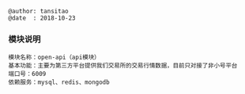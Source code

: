 ```
@author: tansitao
@date  : 2018-10-23
```

### 模块说明 ###
```
模块名称：open-api（api模块）
基本功能：主要为第三方平台提供我们交易所的交易行情数据，目前只对接了非小号平台
端口号：6009
依赖服务：mysql、redis、mongodb

```
